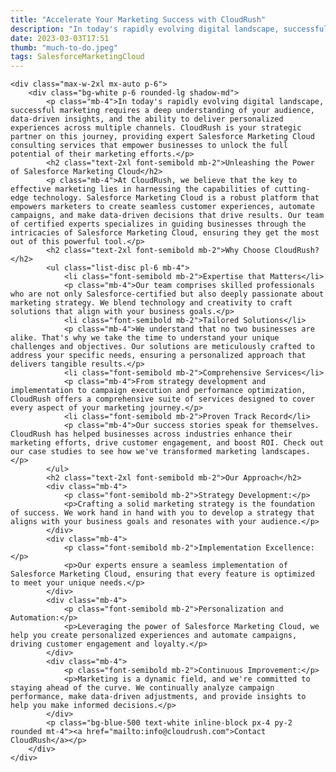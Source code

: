 ```yaml
---
title: "Accelerate Your Marketing Success with CloudRush"
description: "In today's rapidly evolving digital landscape, successful marketing requires a deep understanding"
date: 2023-03-03T17:51
thumb: "much-to-do.jpeg"
tags: SalesforceMarketingCloud
---
```


<!DOCTYPE html>
<html>
<head>
    <link href="https://cdn.jsdelivr.net/npm/tailwindcss@2.2.15/dist/tailwind.min.css" rel="stylesheet">
</head>
<body class="bg-gray-100 font-sans">

    <div class="max-w-2xl mx-auto p-6">
        <div class="bg-white p-6 rounded-lg shadow-md">
            <p class="mb-4">In today's rapidly evolving digital landscape, successful marketing requires a deep understanding of your audience, data-driven insights, and the ability to deliver personalized experiences across multiple channels. CloudRush is your strategic partner on this journey, providing expert Salesforce Marketing Cloud consulting services that empower businesses to unlock the full potential of their marketing efforts.</p>
            <h2 class="text-2xl font-semibold mb-2">Unleashing the Power of Salesforce Marketing Cloud</h2>
            <p class="mb-4">At CloudRush, we believe that the key to effective marketing lies in harnessing the capabilities of cutting-edge technology. Salesforce Marketing Cloud is a robust platform that empowers marketers to create seamless customer experiences, automate campaigns, and make data-driven decisions that drive results. Our team of certified experts specializes in guiding businesses through the intricacies of Salesforce Marketing Cloud, ensuring they get the most out of this powerful tool.</p>
            <h2 class="text-2xl font-semibold mb-2">Why Choose CloudRush?</h2>
            <ul class="list-disc pl-6 mb-4">
                <li class="font-semibold mb-2">Expertise that Matters</li>
                <p class="mb-4">Our team comprises skilled professionals who are not only Salesforce-certified but also deeply passionate about marketing strategy. We blend technology and creativity to craft solutions that align with your business goals.</p>
                <li class="font-semibold mb-2">Tailored Solutions</li>
                <p class="mb-4">We understand that no two businesses are alike. That's why we take the time to understand your unique challenges and objectives. Our solutions are meticulously crafted to address your specific needs, ensuring a personalized approach that delivers tangible results.</p>
                <li class="font-semibold mb-2">Comprehensive Services</li>
                <p class="mb-4">From strategy development and implementation to campaign execution and performance optimization, CloudRush offers a comprehensive suite of services designed to cover every aspect of your marketing journey.</p>
                <li class="font-semibold mb-2">Proven Track Record</li>
                <p class="mb-4">Our success stories speak for themselves. CloudRush has helped businesses across industries enhance their marketing efforts, drive customer engagement, and boost ROI. Check out our case studies to see how we've transformed marketing landscapes.</p>
            </ul>
            <h2 class="text-2xl font-semibold mb-2">Our Approach</h2>
            <div class="mb-4">
                <p class="font-semibold mb-2">Strategy Development:</p>
                <p>Crafting a solid marketing strategy is the foundation of success. We work hand in hand with you to develop a strategy that aligns with your business goals and resonates with your audience.</p>
            </div>
            <div class="mb-4">
                <p class="font-semibold mb-2">Implementation Excellence:</p>
                <p>Our experts ensure a seamless implementation of Salesforce Marketing Cloud, ensuring that every feature is optimized to meet your unique needs.</p>
            </div>
            <div class="mb-4">
                <p class="font-semibold mb-2">Personalization and Automation:</p>
                <p>Leveraging the power of Salesforce Marketing Cloud, we help you create personalized experiences and automate campaigns, driving customer engagement and loyalty.</p>
            </div>
            <div class="mb-4">
                <p class="font-semibold mb-2">Continuous Improvement:</p>
                <p>Marketing is a dynamic field, and we're committed to staying ahead of the curve. We continually analyze campaign performance, make data-driven adjustments, and provide insights to help you make informed decisions.</p>
            </div>
            <p class="bg-blue-500 text-white inline-block px-4 py-2 rounded mt-4"><a href="mailto:info@cloudrush.com">Contact CloudRush</a></p>
        </div>
    </div>
</body>
</html>
